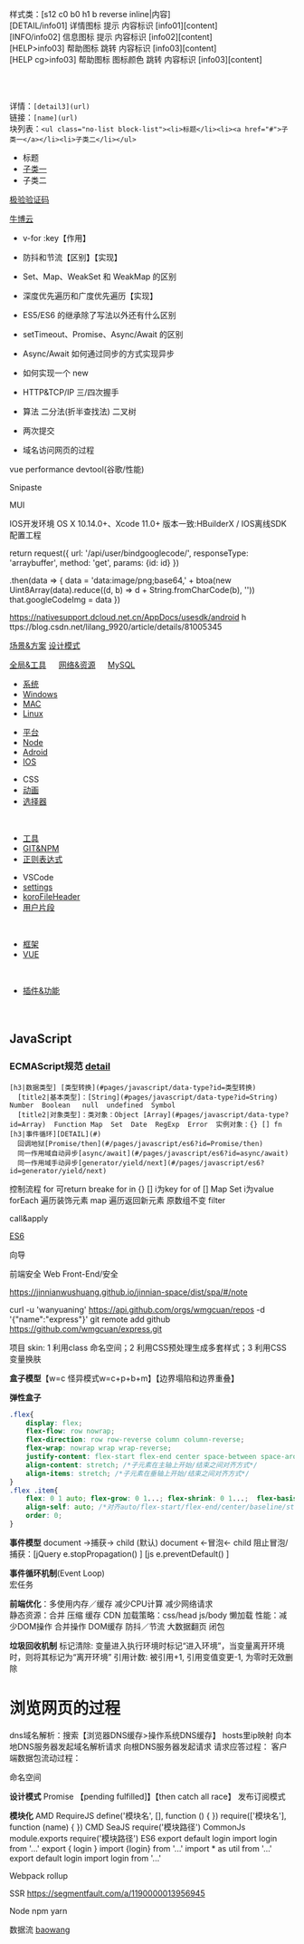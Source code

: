 





样式类：[s12 c0 b0 h1 b reverse inline|内容] <br>
[DETAIL/info01] 详情图标 提示 内容标识  [info01][content]<br>
[INFO/info02]   信息图标 提示 内容标识  [info02][content]<br>
[HELP>info03]   帮助图标 跳转 内容标识  [info03][content]<br>
[HELP cg>info03]   帮助图标 图标颜色 跳转 内容标识  [info03][content]<br>

<br><br>

详情：`[detail3](url)`<br>
链接：`[name](url) ` <br>
块列表：`<ul class="no-list block-list"><li>标题</li><li><a href="#">子类一</a></li><li>子类二</li></ul>`
<ul class="no-list block-list"><li>标题</li><li><a href="#">子类一</a></li><li>子类二</li></ul>


[极验验证码](http://docs.geetest.com/2.0/sections/idx-client-sdk.html)

[牛博云](pages/nby.md)

- v-for :key【作用】
- 防抖和节流【区别】【实现】
- Set、Map、WeakSet 和 WeakMap 的区别
- 深度优先遍历和广度优先遍历【实现】
- ES5/ES6 的继承除了写法以外还有什么区别
- setTimeout、Promise、Async/Await 的区别
- Async/Await 如何通过同步的方式实现异步
- 如何实现一个 new

- HTTP&TCP/IP  三/四次握手
- 算法  二分法(折半查找法)  二叉树

- 两次提交
- 域名访问网页的过程

vue performance devtool(谷歌/性能)


Snipaste

MUI


IOS开发环境
    OS X 10.14.0+、Xcode 11.0+
    版本一致:HBuilderX / IOS离线SDK
    配置工程


return request({
      url: '/api/user/bindgooglecode/',
      responseType: 'arraybuffer',
    method: 'get',
    params: {id: id}
  })

.then(data => {
           data = 'data:image/png;base64,' + btoa(new Uint8Array(data).reduce((d, b) => d + String.fromCharCode(b), ''))
           that.googleCodeImg = data
        })




https://nativesupport.dcloud.net.cn/AppDocs/usesdk/android
h ttps://blog.csdn.net/lilang_9920/article/details/81005345



    
[场景&方案](pages/solution/scene.md)
[设计模式](pages/solution/disign-pattern.md)

[全局&工具](pages/common/global.md)  &emsp; 
[网络&资源](pages/common/net.md)  &emsp; 
[MySQL](pages/common/mysql.md)

<ul class="no-list block-list">
  <li><a href="#/pages/system/index">系统</a></li>
  <li><a href="#/pages/system/windows/index">Windows</a></li>
  <li><a href="#/pages/system/mac/index">MAC</a></li>
  <li><a href="#/pages/system/linux/index">Linux</a></li>
</ul>
<ul class="no-list block-list">
  <li><a href="#/pages/platform/index">平台</a></li>
  <li><a href="#/pages/platform/node.md">Node</a></li>
  <li><a href="#/pages/platform/android.md">Adroid</a></li>
  <li><a href="#/pages/platform/ios.md">IOS</a></li>
</ul>
<ul class="no-list block-list">
  <li>CSS</li>
  <li><a href="#/pages/css/main.md?id=动画">动画</a></li>
  <li><a href="#/pages/css/main.md?id=选择器">选择器</a></li>
</ul>

<br>
<ul class="no-list block-list">
  <li><a href="#/pages/tools/index">工具</a></li>
  <li><a href="#/pages/tools/git-npm">GIT&NPM</a></li>
  <li><a href="#/pages/tools/regular-expression">正则表达式</a></li>
</ul>
<ul class="no-list block-list">
  <li>VSCode</li>
  <li><a href="#/pages/tools/vscode.md?id=settings">settings</a></li>
  <li><a href="#/pages/tools/vscode.md?id=koroFileHeader">koroFileHeader</a></li>
  <li><a href="#/pages/tools/vscode.md?id=用户片段">用户片段</a></li>
</ul>
<br>
<ul class="no-list block-list">
  <li><a href="#/pages/frame/index.md">框架</a></li>
  <li><a href="#/pages/frame/vue/index.md">VUE</a></li>
</ul>
<br>
<ul class="no-list block-list">
  <li><a href="#/pages/plugin/index.md">插件&功能</a></li>
</ul>





　　　　
## JavaScript
### ECMAScript规范 [detail](pages/javascript/ecma.md)

```link
[h3|数据类型] [类型转换](#pages/javascript/data-type?id=类型转换)
  [title2|基本类型]：[String](#pages/javascript/data-type?id=String)  Number  Boolean   null  undefined  Symbol
  [title2|对象类型]：类对象：Object [Array](#pages/javascript/data-type?id=Array)  Function Map  Set  Date  RegExp  Error  实例对象：{} [] fn
[h3|事件循环][DETAIL](#)
  回调地狱[Promise/then](#/pages/javascript/es6?id=Promise/then)
  同一作用域自动异步[async/await](#/pages/javascript/es6?id=async/await) 
  同一作用域手动异步[generator/yield/next](#/pages/javascript/es6?id=generator/yield/next)

```

控制流程
for 可return breake
for in    {} []  i为key
for of    [] Map Set i为value
forEach 遍历装饰元素 
map       遍历返回新元素 原数组不变
filter

call&apply


[ES6](pages/javascript/ecma.md?id=ES6)










向导

前端安全 Web Front-End/安全

https://jinnianwushuang.github.io/jinnian-space/dist/spa/#/note



curl -u 'wanyuaning' https://api.github.com/orgs/wmgcuan/repos -d '{"name":"express"}' 
git remote add github https://github.com/wmgcuan/express.git



项目
skin: 1 利用class 命名空间；2 利用CSS预处理生成多套样式；3 利用CSS 变量换肤

















**盒子模型**【w=c 怪异模式w=c+p+b+m】【边界塌陷和边界重叠】<br>

**弹性盒子** 
```css
.flex{
    display: flex; 
    flex-flow: row nowrap; 
    flex-direction: row row-reverse column column-reverse; 
    flex-wrap: nowrap wrap wrap-reverse; 
    justify-content: flex-start flex-end center space-between space-around; /*子元素在不参与扩张时的主轴上靠齐容器的方式*/
    align-content: stretch; /*子元素在主轴上开始/结束之间对齐方式*/
    align-items: stretch; /*子元素在垂轴上开始/结束之间对齐方式*/
}
.flex .item{
    flex: 0 1 auto; flex-grow: 0 1...; flex-shrink: 0 1...;  flex-basis: auto width; 
    align-self: auto; /*对齐auto/flex-start/flex-end/center/baseline/stretchwidth*/
    order: 0;
}
```
**事件模型**
document →捕获→ child     (默认) document ←冒泡← child 
阻止冒泡/捕获：[jQuery e.stopPropagation() ]  [js e.preventDefault() ]

**事件循环机制**(Event Loop)<br>
宏任务

**前端优化**：多使用内存／缓存 减少CPU计算 减少网络请求<br>
静态资源：合并 压缩 缓存 CDN
加载策略：css/head js/body 懒加载
性能：减少DOM操作 合并操作  DOM缓存  防抖／节流  大数据翻页 闭包<br>



**垃圾回收机制**
标记清除: 变量进入执行环境时标记“进入环境”，当变量离开环境时，则将其标记为“离开环境”
引用计数: 被引用+1, 引用变值变更-1, 为零时无效删除


# 浏览网页的过程
dns域名解析：搜索【浏览器DNS缓存>操作系统DNS缓存】    hosts里ip映射     向本地DNS服务器发起域名解析请求     向根DNS服务器发起请求
请求应答过程：
客户端数据包流动过程：




命名空间

**设计模式**
Promise 【pending fulfilled]】【then catch all race】
发布订阅模式

**模块化**
AMD  RequireJS define('模块名', [], function () { }) require(['模块名'], function (name) { })
CMD  SeaJS require('模块路径')
CommonJs module.exports require('模块路径')
ES6  export default login   import login from '...' 
  export { login }           import {login} from '...'      import * as util from '...'
  export default login   import login from '...'  

Webpack rollup








SSR
https://segmentfault.com/a/1190000013956945







Node
npm yarn















数据流
[baowang](pages/data-flow/baowang.md)


